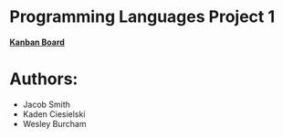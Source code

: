 # Programming Languages Project 1

[**Kanban Board**](https://github.com/users/JSmith1140/projects/8/views/1)

# Authors:
- Jacob Smith
- Kaden Ciesielski
- Wesley Burcham
